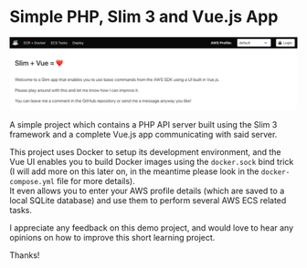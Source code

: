 # Simple PHP, Slim 3 and Vue.js App

![App's Homepage](docs/slim-vue.png)

A simple project which contains a PHP API server built using the Slim 3 framework and a complete Vue.js app communicating with said server.

This project uses Docker to setup its development environment, and the Vue UI enables you to build Docker images using the `docker.sock` bind trick (I will add more on this later on, in the meantime please look in the `docker-compose.yml` file for more details).  
It even allows you to enter your AWS profile details (which are saved to a local SQLite database) and use them to perform several AWS ECS related tasks.

I appreciate any feedback on this demo project, and would love to hear any opinions on how to improve this short learning project.

Thanks!
